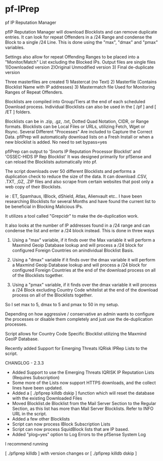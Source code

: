pf-IPrep
========

pf IP Reputation Manager

pfIP Reputation Manager will download Blocklists and can remove duplicate entries.
It can look for repeat Offenders in a /24 Range and condense the Block to a single /24 Line.
This is done using the "max", "dmax" and "pmax" variables.

Settings also allow for repeat Offending Ranges to be placed into a "Monitor/Match" List excluding the Blocked IPs.
Output files are single files 1)Downloaded version 2)Original Unmodified version 3) Final de-duplicate version

Three masterfiles are created 1) Mastercat (no Text) 2) Masterfile (Contains Blocklist Name with IP addresses)
3) Mastermatch file Used for Monitoring Ranges of Repeat Offenders.

Blocklists are compiled into Group/Tiers at the end of each scheduled Download process.
Individual Blocklists can also be used in the [ /pf ] and [ /ET ] folders.

Blocklists can be in .zip, .gz, .txt, Dotted Quad Notation, CIDR, or Range formats.
Blocklists can be Local Files or URLs, utilizing Fetch, Wget or Rsync.
Several Different "Processes" Are included to Capture the Correct Data.
pfIPrep will automatically download lists on a Fresh Install or when a new blocklist is added. No need to set bypass=yes

pfIPrep can output to 'Snorts IP Reputation Processor Blocklist' and 'OSSEC-HIDS IP Rep Blocklist'
It was designed primarily for pfSense and can reload the Blocklists automatically into pf.

The script downloads over 50 different Blocklists and performs a duplication check to reduce the size of the data. It can download .CSV, .TXT, ,GZ, .ZIP files and also scrape from certain websites that post only a web copy of their Blocklists. 

ie : ET, Spamhaus, IBlock,  dShield, Atlas, Alienvault etc.. I have been researching Blocklists for several Months and have found the current list to be beneficial in Blocking Malicious IPs.

It utilizes a tool called "Grepcidr" to make the de-duplication work.

It also looks at the number of IP addresses found in a /24 range and can condense the list and enter a /24 block instead. This is done in three ways

1) Using a "max" variable, if it finds over the Max variable it will perform a Maxmind Geoip Database lookup and will process a /24 block for configured Foreign Countries on anindividual Blocklist Basis.

2) Using a "dmax" variable  if it finds over the dmax variable it will perform a Maxmind Geoip Database lookup and will process a /24 block for configured Foreign Countries at the end of the download process on all of the Blocklists together.

3) Using a "pmax" variable, if it finds over the dmax variable it will process a /24 Block excluding Country Code whitelist at the end of the download process on all of the Blocklists together.

So I set max to 5, dmax to 5 and pmax to 50 in my setup.

Depending on how aggressive / conservative an admin wants to configure the processes or disable them completely and just use the de-duplication processes.

Script allows for Country Code Specific Blocklist utilizing the Maxmind GeoIP Database.

Recently added Support for Emerging Threats IQRisk IPRep Lists to the script. 


CHANGLOG - 2.3.3

  * Added Support to use the Emerging Threats IQRISK IP Reputation Lists   
      (Requires Subscription)
  * Some more of the Lists now support HTTPS downloads, and the collect lines
      have been updated.
  * Added a [ ./pfiprep killdb dskip  ] function which will reset the database with 
      the existing Downloaded Files
  * Moved Blocklist.de Blocklist from the Mail Server Section to the Regular  
      Section, as this list has more than Mail Server Blocklists. Refer to INFO URL in the 
      script.
  * Added a few other Blocklists
  * Script can now process IBlock Subscription Lists
  * Script can now process SquidBlock lists that are IP based.
  * Added "plog=yes" option to Log Errors to the pfSense System Log

I recommend running

[ ./pfiprep killdb   ]   with version changes  or  [  ./pfiprep killdb dskip  ]



